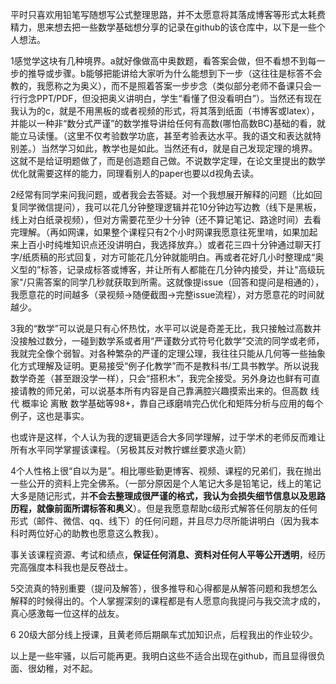 

平时只喜欢用铅笔写随想写公式整理思路，并不太愿意将其落成博客等形式太耗费精力，思来想去把一些数学基础想分享的记录在github的该仓库中，以下是一些个人想法。

1感觉学这块有几种境界。a就好像做高中奥数题，看答案会做，但不看想不到每一步的推导或步骤。b能够把能讲给大家听为什么能想到下一步（这往往是标答不会教的，我愿称之为奥义），而不是照着答案一步步念（类似部分老师不备课只会一行行念PPT/PDF，但没把奥义讲明白，学生“看懂了但没看明白”）。当然还有现在我认为的c，就是不用黑板的或者视频的形式，将其落到纸面（书博客或latex），并能以一种非“数分式严谨”的数学推导讲给任何有高数(哪怕高数BC)基础的看，就能立马读懂。（这里不仅考验数学功底，甚至考验表达水平。我的语文和表达就特别差。）当然学习如此，教学也是如此。当然还有d，就是自己发现定理的境界。这就不是给证明题做了，而是创造题自己做。不说数学定理，在论文里提出的数学优化就需要这样的能力，同理看别人的paper也要以d视角去读。

2经常有同学来问我问题，或者我会去答疑。对一个我想展开解释的问题（比如回复同学微信提问），我可以花几分钟整理逻辑并花10分钟边写边教（线下是黑板，线上对白纸录视频），但对方需要花至少十分钟（还不算记笔记、路途时间）去看完理解。（再如网课，如果整个课程只有2个小时网课我愿意往死里啃，如果加起来上百小时纯堆知识点还没讲明白，我选择放弃。）或者花三四十分钟通过聊天打字/纸质稿的形式回复，对方可能花几分钟就能明白。再或者花好几小时整理成“奥义型的”标答，记录成标答或博客，并让所有人都能在几分钟内接受，并让"高级玩家"/只需答案的同学几秒就获取到所需。这就像提issue（回答和提问是相通的），我愿意花的时间越多（录视频->随便截图->完整issue流程），对方愿意花的时间就越少。

3我的“数学”可以说是只有心怀热忱，水平可以说是奇差无比，我只接触过高数并没接触过数分，一碰到数学系或者用“严谨数分式符号化数学”交流的同学或老师，我就完全像个弱智。对各种繁杂的严谨的定理公理，我往往只能从几何等一些抽象化方式理解及证明。更易接受“例子化教学”而不是教科书/工具书教学。所以说我数学奇差（甚至跟没学一样），只会“搭积木”，我完全接受。另外身边也鲜有可直接请教的师兄弟，可以说基本所有内容是自己靠满腔兴趣摸索出来的。但高数 线代 概率论 离散 数学基础等98+，靠自己琢磨啃完凸优化和矩阵分析与应用的每个例子，这也是事实。

也或许是这样，个人认为我的逻辑更适合大多同学理解，过于学术的老师反而难让所有水平同学掌握该课程。（另极其反对教拧螺丝要求造火箭）

4个人性格上很“自以为是”。相比哪些勤更博客、视频、课程的兄弟们，我在抛出一些公开的资料上完全佛系。（一部分原因是个人笔记大多是铅笔记，线上的笔记大多是随记形式，并**不会去整理成很严谨的格式，我认为会损失细节信息以及思路历程，就像前面所谓标答和奥义**）。但是我愿意帮助c级形式解答任何朋友的任何形式（邮件、微信、qq、线下）的任何问题，并且尽力尽所能讲明白（因为我本科时两位好心的助教也愿意这么教我）。

事关该课程资源、考试和绩点，**保证任何消息、资料对任何人平等公开透明**，经历完高强度本科我也是反卷战士。

5交流真的特别重要（提问及解答），很多推导和心得都是从解答问题和我想怎么解释的时候得出的。个人掌握深刻的课程都是有人愿意向我提问与我交流才成的，真心感激每一位这样的战友。

6 20级大部分线上授课，且黄老师后期飙车式加知识点，后程我出的作业较少。

以上是一些牢骚，以后可能再更。我明白这些不适合出现在github，而且显得很负面、很幼稚，对不起。